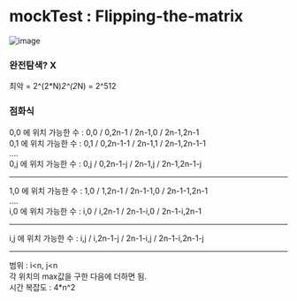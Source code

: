 # mockTest : Flipping-the-matrix


![image](https://user-images.githubusercontent.com/54070738/232478509-f95019ab-767c-4955-b070-ec3d4b1ebe16.png)


### 완전탐색? X
최악 = 2^(2*N)*2^(2*N) = 2^512

### 점화식

0,0 에 위치 가능한 수 : 0,0 / 0,2n-1 / 2n-1,0 / 2n-1,2n-1  
0,1 에 위치 가능한 수 : 0,1 / 0,2n-1-1 / 2n-1,1 / 2n-1,2n-1-1  
....  
0,j 에 위치 가능한 수 : 0,j / 0,2n-1-j / 2n-1,j / 2n-1,2n-1-j  

 ---
  
1,0 에 위치 가능한 수 : 1,0 / 1,2n-1 / 2n-1-1,0 / 2n-1-1,2n-1  
....  
i,0 에 위치 가능한 수 : i,0 / i,2n-1 / 2n-1-i,0 / 2n-1-i,2n-1  

---
    
i,j 에 위치 가능한 수 : i,j / i,2n-1-j / 2n-1-i,j / 2n-1-i,2n-1-j  

---

범위 : i<n, j<n  
각 위치의 max값을 구한 다음에 더하면 됨.  
시간 복잡도 : 4*n^2  

